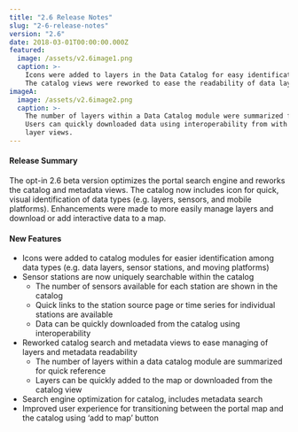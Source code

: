 ```yaml
---
title: "2.6 Release Notes"
slug: "2-6-release-notes"
version: "2.6"
date: 2018-03-01T00:00:00.000Z
featured:
  image: /assets/v2.6image1.png
  caption: >-
    Icons were added to layers in the Data Catalog for easy identification among data types.
    The catalog views were reworked to ease the readability of data layers.
imageA:
  image: /assets/v2.6image2.png
  caption: >-
    The number of layers within a Data Catalog module were summarized for quick reference.
    Users can quickly downloaded data using interoperability from with the Catalog and data
    layer views.
---
```


#### Release Summary

The opt-in 2.6 beta version optimizes the portal search engine and reworks the catalog and metadata views. The catalog now includes icon for quick, visual identification of data types (e.g. layers, sensors, and mobile platforms). Enhancements were made to more easily manage layers and download or add interactive data to a map.  


#### New Features

*  Icons were added to catalog modules for easier identification among data types (e.g. data layers, sensor stations, and moving platforms)
*  Sensor stations are now uniquely searchable within the catalog
    *  The number of sensors available for each station are shown in the catalog 
    *  Quick links to the station source page or time series for individual stations are available
    *  Data can be quickly downloaded from the catalog using interoperability
*  Reworked catalog search and metadata views to ease managing of layers and metadata readability 
    *  The number of layers within a data catalog module are summarized for quick reference
    *  Layers can be quickly added to the map or downloaded from the catalog view 
*  Search engine optimization for catalog, includes metadata search
*  Improved user experience for transitioning between the portal map and the catalog using ‘add to map’ button

